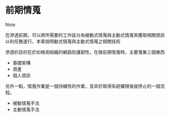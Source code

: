 
# 前期情蒐
>[!NOTE]
>在滲透前期，可以將所需要的工作區分為被動式情蒐與主動式情蒐來獲取相關資訊以利任務遂行，本章說明動式情蒐與主動式情蒐之相關技術

滲透的目的在於如檢測組織的網路防護韌性，在做前期情蒐時，主要蒐集三個東西
- 基礎架構
- 資產
- 個人資訊

另外一點，情蒐作業是一個持續性的作業，並非於取得系統權限後就停止的一個流程。

- 被動情蒐手法
- 主動情蒐手法

